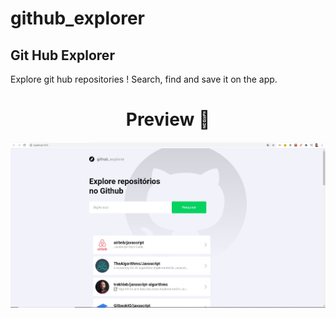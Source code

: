 # github_explorer

## Git Hub Explorer 
Explore git hub repositories ! Search, find and save it on the app.  
<h1 align="center">Preview 🧐</h1>


<p align="center">
  <img src="https://github.com/jvfaria/github_explorer/blob/master/assets/githubExplorer-home.JPG"/>
</p>
